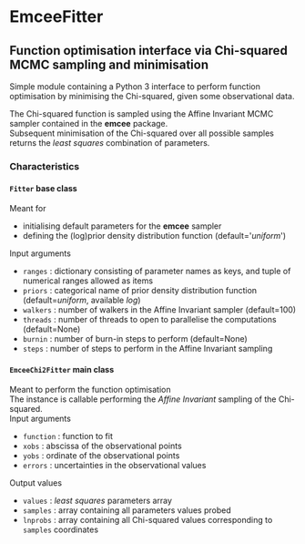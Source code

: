 # EmceeFitter
## Function optimisation interface via Chi-squared MCMC sampling and minimisation

Simple module containing a Python 3 interface to perform function optimisation by minimising the Chi-squared, given some observational data.  

The Chi-squared function is sampled using the Affine Invariant MCMC sampler contained in the **emcee** package.  
Subsequent minimisation of the Chi-squared over all possible samples returns the _least squares_ combination of parameters.  

### Characteristics  

#### `Fitter` base class 
Meant for  
- initialising default parameters for the **emcee** sampler  
- defining the (log)prior density distribution function (default='*uniform*')  

Input arguments  
- `ranges`  : dictionary consisting of parameter names as keys, and tuple of numerical ranges allowed as items  
- `priors`  : categorical name of prior density distribution function (default=*uniform*, available *log*)
- `walkers` : number of walkers in the Affine Invariant sampler (default=100)  
- `threads` : number of threads to open to parallelise the computations (default=None) 
- `burnin`  : number of burn-in steps to perform (default=None)
- `steps`   : number of steps to perform in the Affine Invariant sampling

#### `EmceeChi2Fitter` main class 
Meant to perform the function optimisation  
The instance is callable performing the *Affine Invariant* sampling of the Chi-squared.  
Input arguments  
- `function` : function to fit  
- `xobs`     : abscissa of the observational points  
- `yobs`     : ordinate of the observational points  
- `errors`   : uncertainties in the observational values

Output values  
- `values`   : *least squares* parameters array  
- `samples`  : array containing all parameters values probed  
- `lnprobs`  : array containing all Chi-squared values corresponding to `samples` coordinates  
